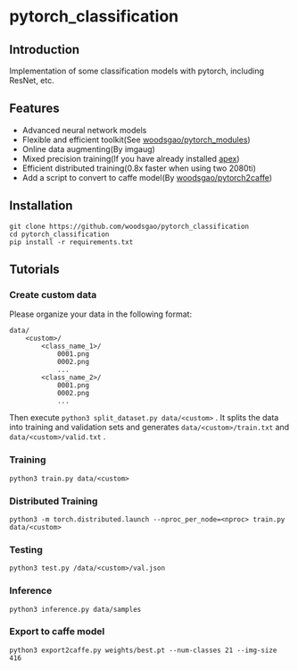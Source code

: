 # pytorch_classification

## Introduction

Implementation of some classification models with pytorch, including ResNet, etc.

## Features

 - Advanced neural network models
 - Flexible and efficient toolkit(See [woodsgao/pytorch_modules](https://github.com/woodsgao/pytorch_modules))
 - Online data augmenting(By imgaug)
 - Mixed precision training(If you have already installed [apex](https://github.com/NVIDIA/apex))
 - Efficient distributed training(0.8x faster when using two 2080ti)
 - Add a script to convert to caffe model(By [woodsgao/pytorch2caffe](https://github.com/woodsgao/pytorch2caffe))

## Installation

    git clone https://github.com/woodsgao/pytorch_classification
    cd pytorch_classification
    pip install -r requirements.txt

## Tutorials

### Create custom data

Please organize your data in the following format:

    data/
        <custom>/
            <class_name_1>/
                0001.png
                0002.png
                ...
            <class_name_2>/
                0001.png
                0002.png
                ...

Then execute `python3 split_dataset.py data/<custom>` . It splits the data into training and validation sets and generates `data/<custom>/train.txt` and `data/<custom>/valid.txt` .

### Training

    python3 train.py data/<custom>

### Distributed Training

    python3 -m torch.distributed.launch --nproc_per_node=<nproc> train.py data/<custom>

### Testing

    python3 test.py /data/<custom>/val.json

### Inference

    python3 inference.py data/samples

### Export to caffe model

    python3 export2caffe.py weights/best.pt --num-classes 21 --img-size 416